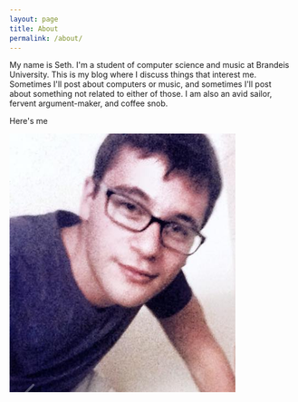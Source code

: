 ```yaml
---
layout: page
title: About
permalink: /about/
---
```


My name is Seth.  I'm a student of computer science and music at Brandeis University.  This is my blog where I discuss things that interest me.  Sometimes I'll post about computers or music, and sometimes I'll post about something not related to either of those.  I am also an avid sailor, fervent argument-maker, and coffee snob.

Here's me

![alt text](/assets/images/me.png "It's grainy for the aesthetic")
